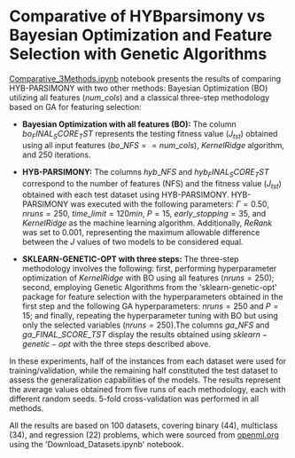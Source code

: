 # Comparative of HYBparsimony vs Bayesian Optimization and Feature Selection with Genetic Algorithms

[Comparative_3Methods.ipynb](Comparative_3Methods.ipynb) notebook presents the results of comparing HYB-PARSIMONY with two other methods: Bayesian Optimization (BO) utilizing all features ($num\_cols$) and a classical three-step methodology based on GA for featuring selection:

- **Bayesian Optimization with all features (BO):** The column $bo_FINAL_SCORE_TST$ represents the testing fitness value ($J_{tst}$) obtained using all input features ($bo\_NFS==num\_cols$),  $KernelRidge$ algorithm, and 250 iterations.

- **HYB-PARSIMONY:** The columns $hyb\_NFS$ and $hyb_FINAL_SCORE_TST$ correspond to the number of features (NFS) and the fitness value ($J_{tst}$) obtained with each test dataset using HYB-PARSIMONY. HYB-PARSIMONY was executed with the following parameters: $\Gamma=0.50$, $nruns=250$, $time\_limit=120min$, $P=15$, $early\_{stopping}=35$, and $KernelRidge$ as the machine learning algorithm. Additionally, $ReRank$ was set to $0.001$, representing the maximum allowable difference between the $J$ values of two models to be considered equal.

- **SKLEARN-GENETIC-OPT with three steps:** The three-step methodology involves the following: first, performing hyperparameter optimization of $KernelRidge$ with BO using all features ($nruns=250$); second, employing Genetic Algorithms from the 'sklearn-genetic-opt' package for feature selection with the hyperparameters obtained in the first step and the following GA hyperparameters: $nruns=250$ and $P=15$; and finally, repeating the hyperparameter tuning with BO but using only the selected variables ($nruns=250$).The columns $ga\_NFS$ and $ga\_FINAL\_SCORE\_TST$ display the results obtained using $sklearn-genetic-opt$ with the three steps described above.

In these experiments, half of the instances from each dataset were used for training/validation, while the remaining half constituted the test dataset to assess the generalization capabilities of the models. The results represent the average values obtained from five runs of each methodology, each with different random seeds. 5-fold cross-validation was performed in all methods.

All the results are based on 100 datasets, covering binary ($44$), multiclass ($34$), and regression ($22$) problems, which were sourced from [openml.org](https://www.openml.org/) using the 'Download_Datasets.ipynb' notebook.


